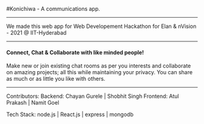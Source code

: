 #Konichiwa - A communications app.
<HR>

We made this web app for Web Developement Hackathon for Elan & nVision - 2021 @ IIT-Hyderabad
<HR>

<H4>Connect, Chat & Collaborate with like minded people!</H4>


Make new or join existing chat rooms as per you interests and collaborate on amazing projects; all this while maintaining your
privacy. You can share as much or as little you like with others.
<HR>

Contributors:
  Backend:
    Chayan Gurele | Shobhit Singh
  Frontend:
    Atul Prakash | Namit Goel
    
Tech Stack:
    node.js | React.js | express | mongodb
